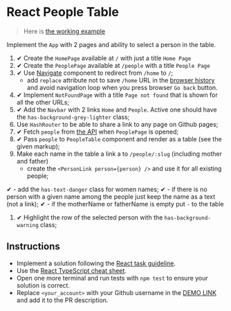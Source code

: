 # React People Table

> Here is [the working example](https://mate-academy.github.io/react_people-table-basics/)

Implement the `App` with 2 pages and ability to select a person in the table.

1. ✔ Create the `HomePage` available at `/` with just a title `Home Page`
1. ✔ Create the `PeoplePage` available at `/people` with a title `People Page`
1. ✔ Use [Navigate](https://reactrouter.com/docs/en/v6/components/navigate) component to redirect from `/home` to `/`; <!--- "404 There is no doc for components/navigate", link is invalid -->
    - add `replace` attribute not to save `/home` URL in the [browser history](https://reactrouter.com/docs/en/v6/getting-started/concepts#history-and-locations) and avoid navigation loop when you press browser `Go back` button.
1. ✔ Implement `NotFoundPage` with a title `Page not found` that is shown for all the other URLs;
1. ✔ Add the `Navbar` with 2 links `Home` and `People`. Active one should have the `has-background-grey-lighter` class;
1. Use `HashRouter` to be able to share a link to any page on Github pages; 
1. ✔ Fetch `people` from [the API](https://mate-academy.github.io/react_people-table/api/people.json) when `PeoplePage` is opened;
1. ✔ Pass `people` to `PeopleTable` component and render as a table (see the given markup);
1. Make each name in the table a link a to `/people/:slug` (including mother and father)
    - create the `<PersonLink person={person} />` and use it for all existing people;
    <!--- It`s really unclear what "PersonLink" component suposed to do,
    I used regular <Link> instead -->
  ✔   - add the `has-text-danger` class for women names;
  ✔   - if there is no person with a given name among the people just keep the name as a text (not a link);
  ✔   - if the motherName or fatherName is empty put `-` to the table
1. ✔ Highlight the row of the selected person with the `has-background-warning` class;

## Instructions

- Implement a solution following the [React task guideline](https://github.com/mate-academy/react_task-guideline#react-tasks-guideline).
- Use the [React TypeScript cheat sheet](https://mate-academy.github.io/fe-program/js/extra/react-typescript).
- Open one more terminal and run tests with `npm test` to ensure your solution is correct.
- Replace `<your_account>` with your Github username in the [DEMO LINK](https://andriy-fesych.github.io/react_people-table-basics/) and add it to the PR description.
